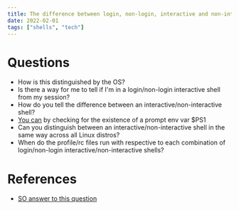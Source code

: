 ```yaml
---
title: The difference between login, non-login, interactive and non-interactive shells
date: 2022-02-01
tags: ["shells", "tech"]
---
```


# Questions

* How is this distinguished by the OS?
* Is there a way for me to tell if I'm in a login/non-login interactive shell from my session?
* How do you tell the difference between an interactive/non-interactive shell?
* [You can](https://tldp.org/LDP/abs/html/intandnonint.html) by checking for the existence of a prompt env var $PS1
* Can you distinguish between an interactive/non-interactive shell in the same way across all Linux distros?
* When do the profile/rc files run with respective to each combination of login/non-login interactive/non-interactive shells?

# References

* [SO answer to this question](https://unix.stackexchange.com/questions/50665/what-is-the-difference-between-interactive-shells-login-shells-non-login-shell)